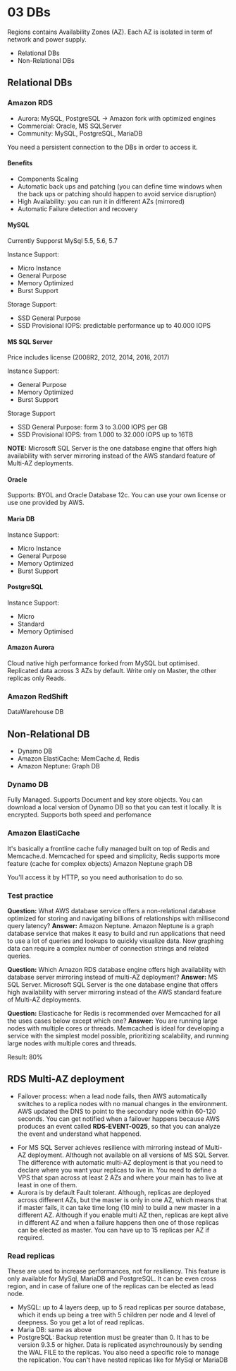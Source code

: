 # 03 DBs
Regions contains Availability Zones (AZ). Each AZ is isolated in term of network and power supply.

* Relational DBs
* Non-Relational DBs

## Relational DBs
### Amazon RDS
- Aurora: MySQL, PostgreSQL -> Amazon fork with optimized engines
- Commercial: Oracle, MS SQLServer
- Community: MySQL, PostgreSQL, MariaDB

You need a persistent connection to the DBs in order to access it.

#### Benefits
- Components Scaling
- Automatic back ups and patching (you can define time windows when the back ups or patching should happen to avoid service disruption)
- High Availability: you can run it in different AZs (mirrored)
- Automatic Failure detection and recovery

#### MySQL
Currently Supporst MySql 5.5, 5.6, 5.7

Instance Support:   
* Micro Instance
* General Purpose
* Memory Optimized
* Burst Support

Storage Support:
- SSD General Purpose
- SSD Provisional IOPS: predictable performance up to 40.000 IOPS

#### MS SQL Server
Price includes license (2008R2, 2012, 2014, 2016, 2017)

Instance Support:
* General Purpose
* Memory Optimized
* Burst Support

Storage Support
* SSD General Purpose: form 3 to 3.000 IOPS per GB
* SSD Provisional IOPS: from 1.000 to 32.000 IOPS up to 16TB

**NOTE:** Microsoft SQL Server is the one database engine that offers high availability with server mirroring instead of the AWS standard feature of Multi-AZ deployments.

#### Oracle
Supports: BYOL and Oracle Database 12c. You can use your own license or use one provided by AWS.

#### Maria DB
Instance Support:   
* Micro Instance
* General Purpose
* Memory Optimized
* Burst Support

#### PostgreSQL
Instance Support:
* Micro
* Standard
* Memory Optimised

#### Amazon Aurora
Cloud native high performance forked from MySQL but optimised.
Replicated data across 3 AZs by default. Write only on Master, the other replicas only Reads.

### Amazon RedShift
DataWarehouse DB

## Non-Relational DB
- Dynamo DB
- Amazon ElastiCache: MemCache.d, Redis
- Amazon Neptune: Graph DB

### Dynamo DB
Fully Managed. Supports Document and key store objects.
You can download a local version of Dynamo DB so that you can test it locally. It is encrypted. Supports both speed and perfomance

### Amazon ElastiCache
It's basically a frontline cache fully managed built on top of Redis and Memcache.d.
Memcached for speed and simplicity, Redis supports more feature (cache for complex objects)
Amazon Neptune graph DB

You'll access it by HTTP, so you need authorisation to do so.

### Test practice
**Question:** What AWS database service offers a non-relational database optimized for storing and navigating billions of relationships with millisecond query latency?
**Answer:** Amazon Neptune. Amazon Neptune is a graph database service that makes it easy to build and run applications that need to use a lot of queries and lookups to quickly visualize data. Now graphing data can require a complex number of connection strings and related queries.

**Question:** Which Amazon RDS database engine offers high availability with database server mirroring instead of multi-AZ deployment?
**Answer:** MS SQL Server. Microsoft SQL Server is the one database engine that offers high availability with server mirroring instead of the AWS standard feature of Multi-AZ deployments.

**Question:** Elasticache for Redis is recommended over Memcached for all the uses cases below except which one?
**Answer:** You are running large nodes with multiple cores or threads. Memcached is ideal for developing a service with the simplest model possible, prioritizing scalability, and running large nodes with multiple cores and threads.

Result: 80%


## RDS Multi-AZ deployment
- Failover process: when a lead node fails, then AWS automatically switches to a replica nodes with no manual changes in the environment.
AWS updated the DNS to point to the secondary node within 60-120 seconds. You can get notified when a failover happens because AWS
produces an event called __RDS-EVENT-0025__, so that you can analyze the event and understand what happened.

* For MS SQL Server achieves resilience with mirroring instead of Multi-AZ deployment. Although not available on all versions of MS SQL Server.
The difference with automatic multi-AZ deployment is that you need to declare where you want your replicas to live in. You need to define a VPS that span across at least 2 AZs and where your main has to live at least in one of them.
* Aurora is by default Fault tolerant. Although, replicas are deployed across different AZs, but the master is only in one AZ, which means that
if master fails, it can take time long (10 min) to build a new master in a different AZ. Although if you enable multi AZ then, replicas are kept alive in different AZ and when a failure happens then one of those replicas can be elected as master. You can have up to 15 replicas per AZ if required.

### Read replicas
These are used to increase performances, not for resiliency. This feature is only available for MySql, MariaDB and PostgreSQL.
It can be even cross region, and in case of failure one of the replicas can be elected as lead node.

* MySQL: up to 4 layers deep, up to 5 read replicas per source database, which it ends up being a tree with 5 children per node and 4 level of deepness. So you get a lot of read replicas.
* Maria DB: same as above
* PostgreSQL: Backup retention must be greater than 0. It has to be version 9.3.5 or higher. Data is replicated asynchrounously by sending the WAL FILE to the replicas. You also need a specific role to manage the replication. You can't have nested replicas like for MySql or MariaDB